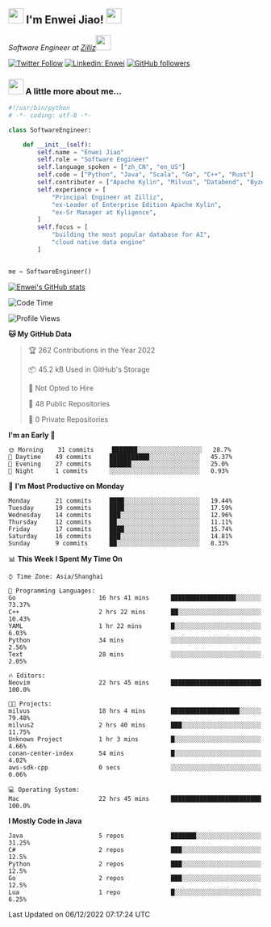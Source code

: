 <h2><img src="https://emojis.slackmojis.com/emojis/images/1531849430/4246/blob-sunglasses.gif?1531849430" width="30"/> I'm  Enwei Jiao! <img src="https://media.giphy.com/media/juBt25nT1KGys/giphy.gif" width=30> </h2>
<!-- <img align='right' src="https://media.giphy.com/media/M9gbBd9nbDrOTu1Mqx/giphy.gif" width="230"> -->
<p><em>Software Engineer at <a href="https://zilliz.com/">Zilliz</a><img src="https://media.giphy.com/media/WUlplcMpOCEmTGBtBW/giphy.gif" width="30"></em></p>

[![Twitter Follow](https://img.shields.io/twitter/follow/misteranmol?label=Follow)](https://twitter.com/intent/follow?screen_name=EnweiJiao)
[![Linkedin: Enwei](https://img.shields.io/badge/-enwei-blue?style=&logo=Linkedin&logoColor=white&link=https://www.linkedin.com/in/enwei-jiao-41192a97)](https://www.linkedin.com/in/enwei-jiao-41192a97/)
[![GitHub followers](https://img.shields.io/github/followers/jiaoew1991?label=Follow&style=social)](https://github.com/jiaoew1991)


### <img src="https://media.giphy.com/media/VgCDAzcKvsR6OM0uWg/giphy.gif" width="30"> A little more about me...  

```python
#!/usr/bin/python
# -*- coding: utf-8 -*-

class SoftwareEngineer:

    def __init__(self):
        self.name = "Enwei Jiao"
        self.role = "Software Engineer"
        self.language_spoken = ["zh_CN", "en_US"]
        self.code = ["Python", "Java", "Scala", "Go", "C++", "Rust"]
        self.contributer = ["Apache Kylin", "Milvus", "Databend", "Byzer-Lang"]
        self.experience = [
            "Principal Engineer at Zilliz",
            "ex-Leader of Enterprise Edition Apache Kylin",
            "ex-Sr Manager at Kyligence",
        ]
        self.focus = [
            "building the most popular database for AI",
            "cloud native data engine"
        ]


me = SoftwareEngineer()
```

[![Enwei's GitHub stats](https://github-readme-stats.vercel.app/api?username=jiaoew1991&count_private=true&show_icons=true)](https://github.com/jiaoew1991/jiaoew1991)

<!-- [![Top Langs](https://github-readme-stats.vercel.app/api/top-langs/?username=jiaoew1991&layout=compact)](https://github.com/jiaoew1991/jiaoew1991) -->

<!--START_SECTION:waka-->
![Code Time](http://img.shields.io/badge/Code%20Time-344%20hrs%2048%20mins-blue)

![Profile Views](http://img.shields.io/badge/Profile%20Views-0-blue)

**🐱 My GitHub Data** 

> 🏆 262 Contributions in the Year 2022
 > 
> 📦 45.2 kB Used in GitHub's Storage 
 > 
> 🚫 Not Opted to Hire
 > 
> 📜 48 Public Repositories 
 > 
> 🔑 0 Private Repositories  
 > 
**I'm an Early 🐤** 

```text
🌞 Morning    31 commits     ███████░░░░░░░░░░░░░░░░░░   28.7% 
🌆 Daytime    49 commits     ███████████░░░░░░░░░░░░░░   45.37% 
🌃 Evening    27 commits     ██████░░░░░░░░░░░░░░░░░░░   25.0% 
🌙 Night      1 commits      ░░░░░░░░░░░░░░░░░░░░░░░░░   0.93%

```
📅 **I'm Most Productive on Monday** 

```text
Monday       21 commits     ████░░░░░░░░░░░░░░░░░░░░░   19.44% 
Tuesday      19 commits     ████░░░░░░░░░░░░░░░░░░░░░   17.59% 
Wednesday    14 commits     ███░░░░░░░░░░░░░░░░░░░░░░   12.96% 
Thursday     12 commits     ██░░░░░░░░░░░░░░░░░░░░░░░   11.11% 
Friday       17 commits     ████░░░░░░░░░░░░░░░░░░░░░   15.74% 
Saturday     16 commits     ███░░░░░░░░░░░░░░░░░░░░░░   14.81% 
Sunday       9 commits      ██░░░░░░░░░░░░░░░░░░░░░░░   8.33%

```


📊 **This Week I Spent My Time On** 

```text
⌚︎ Time Zone: Asia/Shanghai

💬 Programming Languages: 
Go                       16 hrs 41 mins      ██████████████████░░░░░░░   73.37% 
C++                      2 hrs 22 mins       ██░░░░░░░░░░░░░░░░░░░░░░░   10.43% 
YAML                     1 hr 22 mins        █░░░░░░░░░░░░░░░░░░░░░░░░   6.03% 
Python                   34 mins             ░░░░░░░░░░░░░░░░░░░░░░░░░   2.56% 
Text                     28 mins             ░░░░░░░░░░░░░░░░░░░░░░░░░   2.05%

🔥 Editors: 
Neovim                   22 hrs 45 mins      █████████████████████████   100.0%

🐱‍💻 Projects: 
milvus                   18 hrs 4 mins       ███████████████████░░░░░░   79.48% 
milvus2                  2 hrs 40 mins       ███░░░░░░░░░░░░░░░░░░░░░░   11.75% 
Unknown Project          1 hr 3 mins         █░░░░░░░░░░░░░░░░░░░░░░░░   4.66% 
conan-center-index       54 mins             █░░░░░░░░░░░░░░░░░░░░░░░░   4.02% 
aws-sdk-cpp              0 secs              ░░░░░░░░░░░░░░░░░░░░░░░░░   0.06%

💻 Operating System: 
Mac                      22 hrs 45 mins      █████████████████████████   100.0%

```

**I Mostly Code in Java** 

```text
Java                     5 repos             ███████░░░░░░░░░░░░░░░░░░   31.25% 
C#                       2 repos             ███░░░░░░░░░░░░░░░░░░░░░░   12.5% 
Python                   2 repos             ███░░░░░░░░░░░░░░░░░░░░░░   12.5% 
Go                       2 repos             ███░░░░░░░░░░░░░░░░░░░░░░   12.5% 
Lua                      1 repo              █░░░░░░░░░░░░░░░░░░░░░░░░   6.25%

```



 Last Updated on 06/12/2022 07:17:24 UTC
<!--END_SECTION:waka-->
